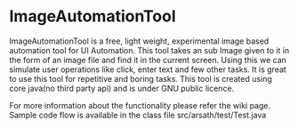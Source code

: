 # ImageAutomationTool

ImageAutomationTool is a free, light weight, experimental image based automation tool for UI Automation. This tool takes an sub Image given to it in the form of an image file and find it in the current screen. Using this we can simulate user operations like click, enter text and few other tasks. It is great to use this tool for repetitive and boring tasks. This tool is created using core java(no third party api) and is under GNU public licence.

For more information about the functionality please refer the wiki page.
Sample code flow is available in the class file src/arsath/test/Test.java
